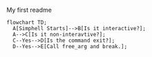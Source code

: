 My first readme
```mermaid
flowchart TD;
  A[Simphell Starts]-->B[Is it interactive?];
  A-->C[Is it non-interavtive?];
  C--Yes-->D[Is the command exit?];
  D--Yes-->E[Call free_arg and break.];
```
